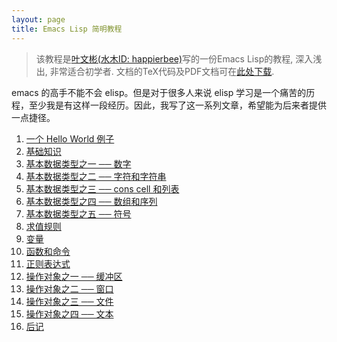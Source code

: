 ```yaml
---
layout: page
title: Emacs Lisp 简明教程
---
```


> 该教程是[叶文彬(水木ID: happierbee)](http://www.wenb.in/)写的一份Emacs Lisp的教程, 深入浅出, 非常适合初学者.
> 文档的TeX代码及PDF文档可在[此处下载](http://www.newsmth.net/nForum/article/Emacs/58338?s=58338).

emacs 的高手不能不会 elisp。但是对于很多人来说 elisp 学习是一个痛苦的历程，至少我是有这样一段经历。因此，我写了这一系列文章，希望能为后来者提供一点捷径。

1. [一个 Hello World 例子](./01-hello-world.html)
1. [基础知识](./02-elisp-basic.html)
1. [基本数据类型之一 ── 数字](./03-number.html)
1. [基本数据类型之二 ── 字符和字符串](./04-string.html)
1. [基本数据类型之三 ── cons cell 和列表](./05-cons-cell.html)
1. [基本数据类型之四 ── 数组和序列](./06-array.html)
1. [基本数据类型之五 ── 符号](./07-symbol.html)
1. [求值规则](./08-eval.html)
1. [变量](./09-variable.html)
1. [函数和命令](./10-function.html)
1. [正则表达式](./11-regexp.html)
1. [操作对象之一 ── 缓冲区](./12-buffer.html)
1. [操作对象之二 ── 窗口](./13-window.html)
1. [操作对象之三 ── 文件](./14-file.html)
1. [操作对象之四 ── 文本](./15-text.html)
1. [后记](./16-backmatter.html)
